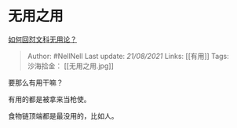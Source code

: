 # 无用之用
[如何回怼文科无用论？](https://www.zhihu.com/question/372621537/answer/1416068539)

> Author: #NellNell 
Last update: *21/08/2021* 
Links: [[有用]] 
Tags:   
沙海拾金： [[无用之用.jpg]]

要那么有用干嘛？

有用的都是被拿来当枪使。

食物链顶端都是最没用的，比如人。